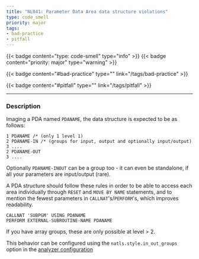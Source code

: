 ```yaml
---
title: "NL041: Parameter Data Area data structure violations"
type: code_smell
priority: major
tags:
- bad-practice 
- pitfall 
---
```


{{< badge content="type: code-smell" type="info" >}}
{{< badge content="priority: major" type="warning" >}}


{{< badge content="#bad-practice" type="" link="/tags/bad-practice" >}}

{{< badge content="#pitfall" type="" link="/tags/pitfall" >}}

---

### Description
Imaging a PDA named `PDANAME`, the data structure is expected to be as follows:

```natural
1 PDANAME /* (only 1 level 1)
2 PDANAME-IN /* (groups for input, output and optionally input/output)
3 ....
2 PDANAME-OUT
3 ....
```

Optionally `PDANAME-INOUT` can be a group too - it can even be standalone, if all your parameters are input/output (rare).

A PDA structure should follow these rules in order to be able to access each area individually through `RESET` and `MOVE BY NAME` statements, and to mention the fewest parameters in `CALLNAT`'s/`PERFORM`'s, which improves readability.

```natural
CALLNAT 'SUBPGM' USING PDANAME
PERFORM EXTERNAL-SUBROUTINE-NAME PDANAME
```

If you have array groups, these are only possible at level > 2.

This behavior can be configured using the `natls.style.in_out_groups` option in the [analyzer configuration](/docs/analyzer-config.md)
